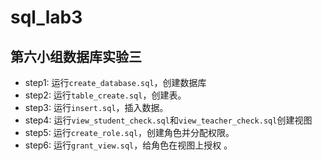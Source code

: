# sql_lab3

## 第六小组数据库实验三

- step1: 运行```create_database.sql```，创建数据库
- step2: 运行```table_create.sql```，创建表。
- step3: 运行```insert.sql```，插入数据。
- step4: 运行```view_student_check.sql```和```view_teacher_check.sql```创建视图
- step5: 运行```create_role.sql```，创建角色并分配权限。
- step6: 运行```grant_view.sql```，给角色在视图上授权
。